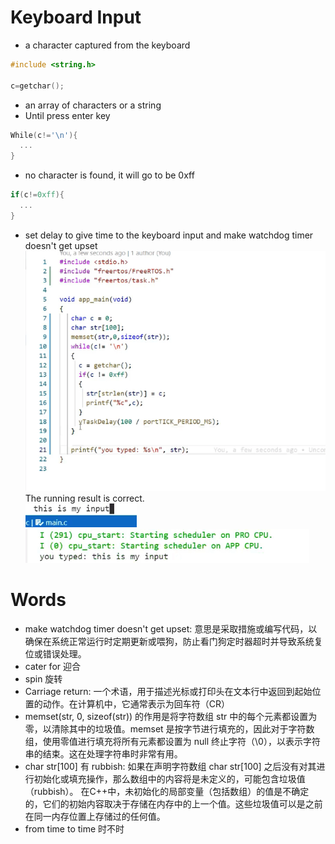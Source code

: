 # Keyboard Input
- a character captured from the keyboard
```C++
#include <string.h>

c=getchar();
```
- an array of characters or a string
- Until press enter key
```C++
While(c!='\n'){
  ...
}
```
- no character is found, it will go to be 0xff
```C++
if(c!=0xff){
  ...
}
```
- set delay to give time to the keyboard input and make watchdog timer doesn't get upset
![keyboard input](https://github.com/afterCherry/Learn-ESP32/blob/main/Images/keyboard%20string%20input.png) <br>
The running result is correct. <br>
![input](https://github.com/afterCherry/Learn-ESP32/blob/main/Images/input.png) <br>
![correct printf](https://github.com/afterCherry/Learn-ESP32/blob/main/Images/correct%20printf.png) <br>


# Words
- make watchdog timer doesn't get upset: 意思是采取措施或编写代码，以确保在系统正常运行时定期更新或喂狗，防止看门狗定时器超时并导致系统复位或错误处理。
- cater for 迎合
- spin 旋转
- Carriage return: 一个术语，用于描述光标或打印头在文本行中返回到起始位置的动作。在计算机中，它通常表示为回车符（CR）
- memset(str, 0, sizeof(str)) 的作用是将字符数组 str 中的每个元素都设置为零，以清除其中的垃圾值。memset 是按字节进行填充的，因此对于字符数组，使用零值进行填充将所有元素都设置为 null 终止字符（\0），以表示字符串的结束。这在处理字符串时非常有用。
- char str[100] 有 rubbish: 如果在声明字符数组 char str[100] 之后没有对其进行初始化或填充操作，那么数组中的内容将是未定义的，可能包含垃圾值（rubbish）。
在C++中，未初始化的局部变量（包括数组）的值是不确定的，它们的初始内容取决于存储在内存中的上一个值。这些垃圾值可以是之前在同一内存位置上存储过的任何值。
- from time to time 时不时
